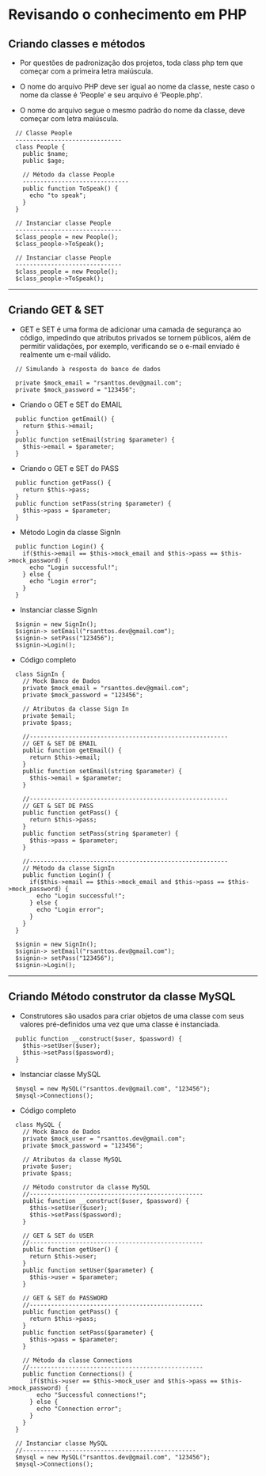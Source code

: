 # Revisando o conhecimento em PHP

## Criando classes e métodos
* Por questões de padronização dos projetos, toda class php tem que começar com a primeira letra maiúscula.

* O nome do arquivo PHP deve ser igual ao nome da classe, neste caso o nome da classe é 'People' e seu arquivo é 'People.php'.

* O nome do arquivo segue o mesmo padrão do nome da classe, deve começar com letra maiúscula.

```
  // Classe People
  ------------------------------
  class People {
    public $name;
    public $age;

    // Método da classe People
    ------------------------------
    public function ToSpeak() {
      echo "to speak";
    }
  }

  // Instanciar classe People
  ------------------------------
  $class_people = new People();
  $class_people->ToSpeak();
```
```
  // Instanciar classe People
  ------------------------------
  $class_people = new People();
  $class_people->ToSpeak();
```
***
## Criando GET & SET
* GET e SET é uma forma de adicionar uma camada de segurança ao código, impedindo que atributos privados se tornem públicos, além de permitir validações, por exemplo, verificando se o e-mail enviado é realmente um e-mail válido.
```
  // Simulando à resposta do banco de dados
  
  private $mock_email = "rsanttos.dev@gmail.com";
  private $mock_password = "123456";
```
* Criando o GET e SET do EMAIL
```
  public function getEmail() {
    return $this->email;
  }
  public function setEmail(string $parameter) {
    $this->email = $parameter;
  }
```
* Criando o GET e SET do PASS
```
  public function getPass() {
    return $this->pass;
  }
  public function setPass(string $parameter) {
    $this->pass = $parameter;
  }
```
* Método Login da classe SignIn
```
  public function Login() {
    if($this->email == $this->mock_email and $this->pass == $this->mock_password) {
      echo "Login successful!";
    } else {
      echo "Login error";
    }
  }
```
* Instanciar classe SignIn
```
  $signin = new SignIn();
  $signin-> setEmail("rsanttos.dev@gmail.com");
  $signin-> setPass("123456");
  $signin->Login();
```
* Código completo
```
  class SignIn {
    // Mock Banco de Dados
    private $mock_email = "rsanttos.dev@gmail.com";
    private $mock_password = "123456";
      
    // Atributos da classe Sign In
    private $email;
    private $pass;

    //--------------------------------------------------------
    // GET & SET DE EMAIL
    public function getEmail() {
      return $this->email;
    }
    public function setEmail(string $parameter) {
      $this->email = $parameter;
    }

    //--------------------------------------------------------
    // GET & SET DE PASS
    public function getPass() {
      return $this->pass;
    }
    public function setPass(string $parameter) {
      $this->pass = $parameter;
    }

    //--------------------------------------------------------
    // Método da classe SignIn
    public function Login() {
      if($this->email == $this->mock_email and $this->pass == $this->mock_password) {
        echo "Login successful!";
      } else {
        echo "Login error";
      }
    }
  }

  $signin = new SignIn();
  $signin-> setEmail("rsanttos.dev@gmail.com");
  $signin-> setPass("123456");
  $signin->Login();
```
***
## Criando Método construtor da classe MySQL
* Construtores são usados ​​para criar objetos de uma classe com seus valores pré-definidos uma vez que uma classe é instanciada.
```
  public function __construct($user, $password) {
    $this->setUser($user);
    $this->setPass($password);
  }
```
* Instanciar classe MySQL
```
  $mysql = new MySQL("rsanttos.dev@gmail.com", "123456");
  $mysql->Connections();
```
* Código completo
```
  class MySQL {
    // Mock Banco de Dados
    private $mock_user = "rsanttos.dev@gmail.com";
    private $mock_password = "123456";

    // Atributos da classe MySQL
    private $user;
    private $pass;

    // Método construtor da classe MySQL
    //-------------------------------------------------
    public function __construct($user, $password) {
      $this->setUser($user);
      $this->setPass($password);
    }

    // GET & SET do USER
    //-------------------------------------------------
    public function getUser() {
      return $this->user;
    }
    public function setUser($parameter) {
      $this->user = $parameter;
    }

    // GET & SET do PASSWORD
    //-------------------------------------------------
    public function getPass() {
      return $this->pass;
    }
    public function setPass($parameter) {
      $this->pass = $parameter;
    }

    // Método da classe Connections
    //-------------------------------------------------
    public function Connections() {
      if($this->user == $this->mock_user and $this->pass == $this->mock_password) {
        echo "Successful connections!";
      } else {
        echo "Connection error";
      }
    }
  }

  // Instanciar classe MySQL
  //-------------------------------------------------
  $mysql = new MySQL("rsanttos.dev@gmail.com", "123456");
  $mysql->Connections();
```